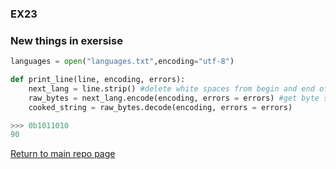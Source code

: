 ### EX23
### New things in exersise
```python
languages = open("languages.txt",encoding="utf-8")
```
```python
def print_line(line, encoding, errors):
	next_lang = line.strip() #delete white spaces from begin and end of string
	raw_bytes = next_lang.encode(encoding, errors = errors) #get byte string b'xxx'
	cooked_string = raw_bytes.decode(encoding, errors = errors)
```
```python
>>> 0b1011010
90
```

[Return to main repo page](https://github.com/Aersum/py-learning)
